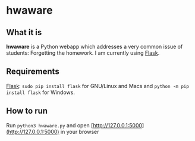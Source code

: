 # hwaware
## What it is
**hwaware** is a Python webapp which addresses a very common issue of students: Forgetting the homework. I am currently using [Flask](http://flask.pocoo.org).

## Requirements
[Flask](http://flask.pocoo.org): `sudo pip install flask` for GNU/Linux and Macs and `python -m pip install flask` for Windows.

## How to run
Run `python3 hwaware.py` and open [http://127.0.0.1:5000](http://127.0.0.1:5000) in your browser
